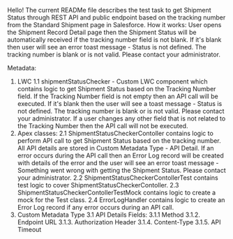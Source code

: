Hello!
The current READMe file describes the test task to get Shipment Status through REST API and public endpoint based on the tracking number from the Standard Shipment page in Salesforce.
How it works:
User opens the Shipment Record Detail page then the Shipment Status will be automatically received if the tracking number field is not blank. If it's blank then user will see an error toast message - Status is not defined. The tracking number is blank or is not valid. Please contact your administrator.

Metadata:
1. LWC
   1.1 shipmentStatusChecker - Custom LWC component which contains logic to get Shipment Status based on the Tracking Number field. If the Tracking Number field is not empty then an API call will be executed. If it's blank then the user will see a toast message - Status is not defined. The tracking number is blank or is not valid. Please contact your administrator.
   If a user changes any other field that is not related to the Tracking Number then the API call will not be executed.
2. Apex classes:
   2.1 ShipmentStatusCheckerContoller contains logic to perform API call to get Shipment Status based on the tracking number. All API details are stored in Custom Metadata Type - API Detail.
   If an error occurs during the API call then an Error Log record will be created with details of the error and the user will see an error toast message - Something went wrong with getting the Shipment Status. Please contact your administrator.
   2.2 ShipmentStatusCheckerContollerTest contains test logic to cover ShipmentStatusCheckerContoller.
   2.3 ShipmentStatusCheckerContollerTestMock contains logic to create a mock for the Test class.
   2.4 ErrorLogHandler contains logic to create an Error Log record if any error occurs during an API call.
3. Custom Metadata Type
   3.1 API Details
     Fields:
     3.1.1 Method
     3.1.2. Endpoint URL
     3.1.3. Authorization Header
     3.1.4. Content-Type
     3.1.5. API Timeout

   
   
   
